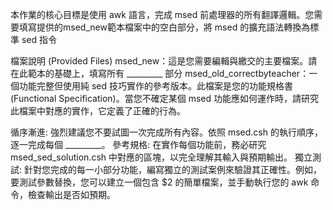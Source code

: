 
本作業的核心目標是使用 awk 語言，完成 msed 前處理器的所有翻譯邏輯。您需要填寫提供的msed_new範本檔案中的空白部分，將 msed 的擴充語法轉換為標準 sed 指令

檔案說明 (Provided Files)
msed_new：這是您需要編輯與繳交的主要檔案。請在此範本的基礎上，填寫所有 _________ 部分
msed_old_correctbyteacher：一個功能完整但使用純 sed 技巧實作的參考版本。此檔案是您的功能規格書 (Functional Specification)。當您不確定某個 msed 功能應如何運作時，請研究此檔案中對應的實作，它定義了正確的行為。


循序漸進: 強烈建議您不要試圖一次完成所有內容。依照 msed.csh 的執行順序，逐一完成每個 _________。
參考規格: 在實作每個功能前，務必研究 msed_sed_solution.csh 中對應的區塊，以完全理解其輸入與預期輸出。
獨立測試: 針對您完成的每一小部分功能，編寫獨立的測試案例來驗證其正確性。例如，要測試參數替換，您可以建立一個包含 $2 的簡單檔案，並手動執行您的 awk 命令，檢查輸出是否如預期。
